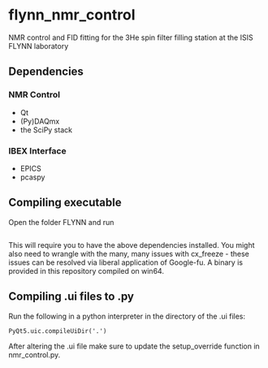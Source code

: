 # flynn_nmr_control
NMR control and FID fitting for the 3He spin filter filling station at the ISIS FLYNN laboratory

## Dependencies

### NMR Control

- Qt
- (Py)DAQmx
- the SciPy stack

### IBEX Interface

- EPICS
- pcaspy

## Compiling executable

Open the folder FLYNN and run

```python setup.py build
```

This will require you to have the above dependencies installed. You might also need to wrangle with the many, many issues with cx_freeze - these issues can be resolved via liberal application of Google-fu. A binary is provided in this repository compiled on win64.

## Compiling .ui files to .py

Run the following in a python interpreter in the directory of the .ui files:

```import PyQt5.uic
PyQt5.uic.compileUiDir('.')
```

After altering the .ui file make sure to update the setup_override function in nmr_control.py.